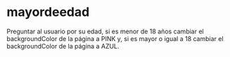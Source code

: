 # mayordeedad
Preguntar al usuario por su edad, si es menor de 18 años cambiar el backgroundColor de la página a PINK y, si es mayor o igual a 18 cambiar el backgroundColor de la página a AZUL.
